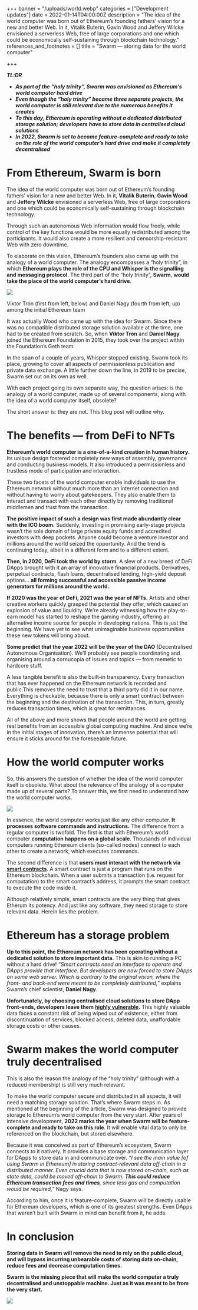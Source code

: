 +++
banner = "/uploads/world.webp"
categories = ["Development updates"]
date = 2022-01-14T04:00:00Z
description = "The idea of the world computer was born out of Ethereum’s founding fathers’ vision for a new and better Web. In it, Vitalik Buterin, Gavin Wood and Jeffery Wilcke envisioned a serverless Web, free of large corporations and one which could be economically self-sustaining through blockchain technology."
references_and_footnotes = []
title = "Swarm — storing data for the world computer"

+++

**_TL:DR_**

- **_As part of the “holy trinity”, Swarm was envisioned as Ethereum’s world computer hard drive_**
- **_Even though the “holy trinity” became three separate projects, the world computer is still relevant due to the numerous benefits it creates_**
- **_To this day, Ethereum is operating without a dedicated distributed storage solution; developers have to store data in centralised cloud solutions_**
- **_In 2022, Swarm is set to become feature-complete and ready to take on the role of the world computer’s hard drive and make it completely decentralised_**

# From Ethereum, Swarm is born

The idea of the world computer was born out of Ethereum’s founding fathers’ vision for a new and better Web. In it, **Vitalik Buterin**, **Gavin Wood** and **Jeffery Wilcke** envisioned a serverless Web, free of large corporations and one which could be economically self-sustaining through blockchain technology.

Through such an autonomous Web information would flow freely, while control of the key functions would be more equally redistributed among the participants. It would also create a more resilient and censorship-resistant Web with zero downtime.

To elaborate on this vision, Ethereum’s founders also came up with the analogy of a world computer. The analogy encompasses a “holy trinity”, in which **Ethereum plays the role of the CPU and Whisper is the signalling and messaging protocol**. The third part of the “holy trinity”, **Swarm**, **would take the place of the world computer’s hard drive**.

![](/uploads/storing1.webp)

Viktor Trón (first from left, below) and Daniel Nagy (fourth from left, up) among the initial Ethereum team

It was actually Wood who came up with the idea for Swarm. Since there was no compatible distributed storage solution available at the time, one had to be created from scratch. So, when **Viktor Trón** and **Daniel Nagy** joined the Ethereum Foundation in 2015, they took over the project within the Foundation’s Geth team.

In the span of a couple of years, Whisper stopped existing. Swarm took its place, growing to cover all aspects of permissionless publication and private data exchange. A little further down the line, in 2019 to be precise, Swarm set out on its own as well.

With each project going its own separate way, the question arises: is the analogy of a world computer, made up of several components, along with the idea of a world computer itself, obsolete?

The short answer is: they are not. This blog post will outline why.

# The benefits — from DeFi to NFTs

**Ethereum’s world computer is a one-of-a-kind creation in human history.** Its unique design fostered completely new ways of assembly, governance and conducting business models. It also introduced a permissionless and trustless mode of participation and interaction.

These two facets of the world computer enable individuals to use the Ethereum network without much more than an internet connection and without having to worry about gatekeepers. They also enable them to interact and transact with each other directly by removing traditional middlemen and trust from the transaction.

**The positive impact of such a design was first made abundantly clear with the ICO boom.** Suddenly, investing in promising early-stage projects wasn’t the sole domain of large private equity funds and accredited investors with deep pockets. Anyone could become a venture investor and millions around the world seized the opportunity. And the trend is continuing today, albeit in a different form and to a different extent.

**Then, in 2020, DeFi took the world by storm**. A slew of a new breed of DeFi DApps brought with it an array of innovative financial products. Derivatives, perpetual contracts, flash loans, decentralised lending, high-yield deposit options… **all forming successful and accessible passive income generators for millions around the world.**

**If 2020 was the year of DeFi, 2021 was the year of NFTs.** Artists and other creative workers quickly grasped the potential they offer, which caused an explosion of value and liquidity. We’re already witnessing how the play-to-earn model has started to reshape the gaming industry, offering an alternative income source for people in developing nations. This is just the beginning. We have yet to see what unimaginable business opportunities these new tokens will bring about.

**Some predict that the year 2022 will be the year of the DAO** (Decentralised Autonomous Organisation). We’ll probably see people coordinating and organising around a cornucopia of issues and topics — from memetic to hardcore stuff.

A less tangible benefit is also the built-in transparency. Every transaction that has ever happened on the Ethereum network is recorded and public.This removes the need to trust that a third party did it in our name. Everything is checkable, because there is only a smart contract between the beginning and the destination of the transaction. This, in turn, greatly reduces transaction times, which is great for remittances.

All of the above and more shows that people around the world are getting real benefits from an accessible global computing machine. And since we’re in the initial stages of innovation, there’s an immense potential that will ensure it sticks around for the foreseeable future.

# How the world computer works

So, this answers the question of whether the idea of the world computer itself is obsolete. What about the relevance of the analogy of a computer made up of several parts? To answer this, we first need to understand how the world computer works.

![](/uploads/storing2.jpeg)

In essence, the world computer works just like any other computer. **It processes software commands and instructions.** The difference from a regular computer is twofold. The first is that with Ethereum’s world computer **computation happens on a global scale**. Thousands of individual computers running Ethereum clients (so-called nodes) connect to each other to create a network, which executes commands.

The second difference is that **users must interact with the network via** [**smart contracts**](https://ethereum.org/en/developers/docs/smart-contracts/). A smart contract is just a program that runs on the Ethereum blockchain. When a user submits a transaction (i.e. request for computation) to the smart contract’s address, it prompts the smart contract to execute the code inside it.

Although relatively simple, smart contracts are the very thing that gives Etherum its potency. And just like any software, they need storage to store relevant data. Herein lies the problem.

# Ethereum has a storage problem

**Up to this point, the Ethereum network has been operating without a dedicated solution to store important data.** This is akin to running a PC without a hard drive! _“Smart contracts need an interface to operate and DApps provide that interface. But developers are now forced to store DApps on some web server. Which is contrary to the original vision, where the front- and back-end were meant to be completely distributed,”_ explains Swarm’s chief scientist, **Daniel Nagy**.

**Unfortunately, by choosing centralised cloud solutions to store DApp front-ends, developers leave them** [**highly vulnerable**](https://www.vice.com/en/article/wxdnxy/amazons-server-outage-took-down-a-decentralized-crypto-exchange?utm_medium=social+&utm_source=VICE_Twitter)**.** This highly valuable data faces a constant risk of being wiped out of existence, either from discontinuation of services, blocked access, deleted data, unaffordable storage costs or other causes.

# Swarm makes the world computer truly decentralised

This is also the reason the analogy of the “holy trinity” (although with a reduced membership) is still very much relevant.

To make the world computer secure and distributed in all aspects, it will need a matching storage solution. That’s where Swarm steps in. As mentioned at the beginning of the article, Swarm was designed to provide storage to Ethereum’s world computer from the very start. After years of intensive development, **2022 marks the year when Swarm will be feature-complete and ready to take on this role**. It will enable vital data to only be referenced on the blockchain, but stored elsewhere.

Because it was conceived as part of Ethereum’s ecosystem, Swarm connects to it natively. It provides a base storage and communication layer for DApps to store data in and communicate over. _“I see the main value \[of using Swarm in Ethereum\] in storing contract-relevant data off-chain in a distributed manner. Even crucial data that is now stored on-chain, such as state data, could be moved off-chain to Swarm. **This could reduce Ethereum transaction fees and times**, since less gas and computation would be required,”_ Nagy says.

According to him, once it is feature-complete, Swarm will be directly usable for Ethereum developers, which is one of its greatest strengths. Even DApps that weren’t built with Swarm in mind can benefit from it, he adds.

# In conclusion

**Storing data in Swarm will remove the need to rely on the public cloud, and will bypass incurring unbearable costs of storing data on-chain, reduce fees and decrease computation times.**

**Swarm is the missing piece that will make the world computer a truly decentralised and unstoppable machine. Just as it was meant to be from the very start.**

![](/uploads/storing3.png)
